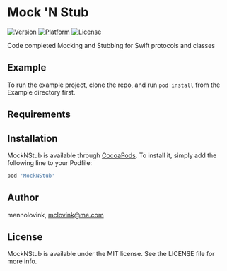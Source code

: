 # Mock 'N Stub

 [![Version](http://img.shields.io/cocoapods/v/MockNStub.svg?style=flat)](http://cocoapods.org/pods/Zoomy) [![Platform](http://img.shields.io/cocoapods/p/MockNStub.svg?style=flat)](http://cocoapods.org/pods/Zoomy) [![License](http://img.shields.io/cocoapods/l/MockNStub.svg?style=flat)](LICENSE)

Code completed Mocking and Stubbing for Swift protocols and classes

## Example

To run the example project, clone the repo, and run `pod install` from the Example directory first.

## Requirements

## Installation

MockNStub is available through [CocoaPods](https://cocoapods.org). To install
it, simply add the following line to your Podfile:

```ruby
pod 'MockNStub'
```

## Author

mennolovink, mclovink@me.com

## License

MockNStub is available under the MIT license. See the LICENSE file for more info.

